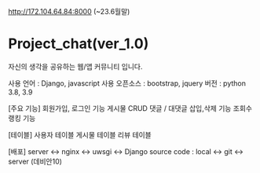http://172.104.64.84:8000  (~23.6월말)

# Project_chat(ver_1.0)
자신의 생각을 공유하는 웹/앱 커뮤니티 입니다.

사용 언어 : Django, javascript
사용 오픈소스 : bootstrap, jquery
버전 : python 3.8, 3.9

[주요 기능]
회원가입, 로그인 기능
게시물 CRUD
댓글 / 대댓글 삽입,삭제 기능
조회수 랭킹 기능

[테이블]
사용자 테이블
게시물 테이블
리뷰 테이블

[배포]
server <-> nginx <-> uwsgi <-> Django
source code : local <-> git <-> server (데비안10)

